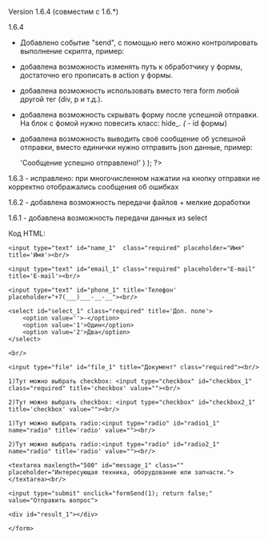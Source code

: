 Version 1.6.4 (совместим с 1.6.*)

1.6.4 
- Добавлено событие "send", с помощью него можно контролировать выполнение скрипта, пример:

	<script>
		$(document).on( 'send', function( event, param ) {
			console.log( param );
		});
	</script>		

- добавлена возможность изменять путь к обработчику у формы, достаточно его прописать в action у формы. 
- добавлена возможность использовать вместо тега form любой другой тег (div, p и т.д.). 
- добавлена возможность скрывать форму после успешной отправки. На блок с фомой нужно повесить класc: hide_*. (* - id формы) 
- добавлена возможность выводить своё сообщение об успешной отправки, вместо единички нужно отправить json данные, пример:
	<?php
		echo json_encode(
			array(
				'good' => 'Сообщение успешно отправлено!'
			)
		);
	?>		
1.6.3 - исправлено: при многочисленном нажатии на кнопку отправки не корректно отображались сообщения об ошибках

1.6.2 - добавлена возможность передачи файлов + мелкие доработки

1.6.1 - добавлена возможность передачи данных из select

Код HTML:

<!doctype html>
<html>
    <head>
    <title>send</title>
    <meta charset='utf-8' />
	<script src="//ajax.googleapis.com/ajax/libs/jquery/1.8.2/jquery.min.js"></script>
	<script src="/js/send.1.6.4.js"></script>
</head>
<body>
	<form id="form_1" class="hide_1">
	
	<input type="text" id="name_1"  class="required" placeholder="Имя" title='Имя'><br/>
	
	<input type="text" id="email_1" class="required" placeholder="E-mail" title='E-mail'><br/>
	
	<input type="text" id="phone_1" title='Телефон' placeholder="+7(___)___-__-__"><br/>
	
	<select id="select_1" class="required" title='Доп. поле'>
		<option value=''>-</option>
		<option value='1'>Один</option>
		<option value='2'>Два</option>
	</select>
	
	<br/>
	
	<input type="file" id="file_1" title="Документ" class="required"><br/>
	
	1)Тут можно выбрать checkbox: <input type="checkbox" id="checkbox_1" class="required" title='checkbox' value=""><br/>
	
	2)Тут можно выбрать checkbox: <input type="checkbox" id="checkbox2_1" title='checkbox' value=""><br/>
	
	1)Тут можно выбрать radio:<input type="radio" id="radio1_1" name="radio" title='radio' value=""><br/>
	
	2)Тут можно выбрать radio:<input type="radio" id="radio2_1" name="radio" title='radio' value=""><br/>
	
	<textarea maxlength="500" id="message_1" class="" placeholder="Интересующая техника, оборудование или запчасти."></textarea><br/>
	
	<input type="submit" onclick="formSend(1); return false;" value="Отправить вопрос"> 
	
	<div id="result_1"></div>
	
	</form>

</body>
</html>
